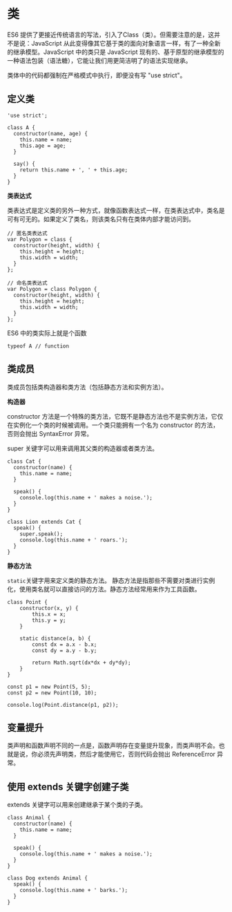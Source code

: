 # 类

ES6 提供了更接近传统语言的写法，引入了Class（类）。但需要注意的是，这并不是说：JavaScript 从此变得像其它基于类的面向对象语言一样，有了一种全新的继承模型。JavaScript 中的类只是 JavaScript 现有的、基于原型的继承模型的一种语法包装（语法糖），它能让我们用更简洁明了的语法实现继承。

类体中的代码都强制在严格模式中执行，即便没有写 "use strict"。

## 定义类

    'use strict';
    
    class A {
      constructor(name, age) {
        this.name = name;
        this.age = age;
      }
      
      say() {
        return this.name + ', ' + this.age;
      }
    }

**类表达式**

类表达式是定义类的另外一种方式，就像函数表达式一样，在类表达式中，类名是可有可无的。如果定义了类名，则该类名只有在类体内部才能访问到。

    // 匿名类表达式
    var Polygon = class {
      constructor(height, width) {
        this.height = height;
        this.width = width;
      }
    };
    
    // 命名类表达式
    var Polygon = class Polygon {
      constructor(height, width) {
        this.height = height;
        this.width = width;
      }
    };

ES6 中的类实际上就是个函数

    typeof A // function

## 类成员

类成员包括类构造器和类方法（包括静态方法和实例方法）。

**构造器**

constructor 方法是一个特殊的类方法，它既不是静态方法也不是实例方法，它仅在实例化一个类的时候被调用。一个类只能拥有一个名为 constructor 的方法，否则会抛出 SyntaxError 异常。

super 关键字可以用来调用其父类的构造器或者类方法。

    class Cat { 
      constructor(name) {
        this.name = name;
      }
      
      speak() {
        console.log(this.name + ' makes a noise.');
      }
    }
    
    class Lion extends Cat {
      speak() {
        super.speak();
        console.log(this.name + ' roars.');
      }
    }

**静态方法**

`static`关键字用来定义类的静态方法。 静态方法是指那些不需要对类进行实例化，使用类名就可以直接访问的方法。静态方法经常用来作为工具函数。

    class Point {
        constructor(x, y) {
            this.x = x;
            this.y = y;
        }
    
        static distance(a, b) {
            const dx = a.x - b.x;
            const dy = a.y - b.y;
    
            return Math.sqrt(dx*dx + dy*dy);
        }
    }
    
    const p1 = new Point(5, 5);
    const p2 = new Point(10, 10);
    
    console.log(Point.distance(p1, p2));

## 变量提升

类声明和函数声明不同的一点是，函数声明存在变量提升现象，而类声明不会。也就是说，你必须先声明类，然后才能使用它，否则代码会抛出 ReferenceError 异常。

## 使用 extends 关键字创建子类

extends 关键字可以用来创建继承于某个类的子类。

    class Animal { 
      constructor(name) {
        this.name = name;
      }
      
      speak() {
        console.log(this.name + ' makes a noise.');
      }
    }
    
    class Dog extends Animal {
      speak() {
        console.log(this.name + ' barks.');
      }
    }
    
